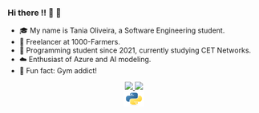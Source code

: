 ### Hi there ‼️  👋 🥰

- 🎓 My name is Tania Oliveira, a Software Engineering student.
- 💼 Freelancer at 1000-Farmers.
- 🌱 Programming student since 2021, currently studying CET Networks.
- ☁️ Enthusiast of Azure and AI modeling.
- 🤩 Fun fact: Gym addict!

<div align="center">
  <a href="https://github.com/TaniaElizaOliveira">
    <img height="150em" src="https://github-readme-stats.vercel.app/api?username=TaniaElizaOliveira&show_icons=true&theme=gruvbox&include_all_commits=true&count_private=true"/>
    <img height="150em" src="https://github-readme-stats.vercel.app/api/top-langs/?username=TaniaElizaOliveira&layout=compact&langs_count=7&theme=gruvbox"/>
  </a>
</div>

<div align="center">
  <img align="center" alt="Python" height="30" width="40" src="https://raw.githubusercontent.com/devicons/devicon/master/icons/python/python-original.svg">
</div>


